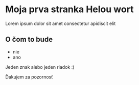 # Moja prva stranka Helou wort
Lorem ipsum dolor sit amet consectetur apidiscit elit

## O čom to bude 
- nie
- ano

Jeden znak alebo jeden riadok
:)

Ďakujem za pozornosť